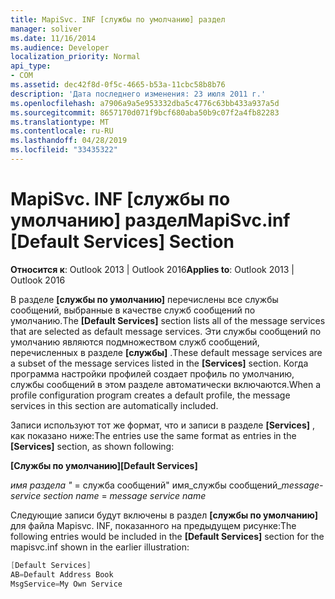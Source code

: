 ```yaml
---
title: MapiSvc. INF [службы по умолчанию] раздел
manager: soliver
ms.date: 11/16/2014
ms.audience: Developer
localization_priority: Normal
api_type:
- COM
ms.assetid: dec42f8d-0f5c-4665-b53a-11cbc58b8b76
description: 'Дата последнего изменения: 23 июля 2011 г.'
ms.openlocfilehash: a7906a9a5e953332dba5c4776c63bb433a937a5d
ms.sourcegitcommit: 8657170d071f9bcf680aba50b9c07f2a4fb82283
ms.translationtype: MT
ms.contentlocale: ru-RU
ms.lasthandoff: 04/28/2019
ms.locfileid: "33435322"
---
```

# <a name="mapisvcinf-default-services-section"></a><span data-ttu-id="de4fc-103">MapiSvc. INF [службы по умолчанию] раздел</span><span class="sxs-lookup"><span data-stu-id="de4fc-103">MapiSvc.inf [Default Services] Section</span></span>

  
  
<span data-ttu-id="de4fc-104">**Относится к**: Outlook 2013 | Outlook 2016</span><span class="sxs-lookup"><span data-stu-id="de4fc-104">**Applies to**: Outlook 2013 | Outlook 2016</span></span> 
  
<span data-ttu-id="de4fc-105">В разделе **[службы по умолчанию]** перечислены все службы сообщений, выбранные в качестве служб сообщений по умолчанию.</span><span class="sxs-lookup"><span data-stu-id="de4fc-105">The **[Default Services]** section lists all of the message services that are selected as default message services.</span></span> <span data-ttu-id="de4fc-106">Эти службы сообщений по умолчанию являются подмножеством служб сообщений, перечисленных в разделе **[службы]** .</span><span class="sxs-lookup"><span data-stu-id="de4fc-106">These default message services are a subset of the message services listed in the **[Services]** section.</span></span> <span data-ttu-id="de4fc-107">Когда программа настройки профилей создает профиль по умолчанию, службы сообщений в этом разделе автоматически включаются.</span><span class="sxs-lookup"><span data-stu-id="de4fc-107">When a profile configuration program creates a default profile, the message services in this section are automatically included.</span></span> 
  
<span data-ttu-id="de4fc-108">Записи используют тот же формат, что и записи в разделе **[Services]** , как показано ниже:</span><span class="sxs-lookup"><span data-stu-id="de4fc-108">The entries use the same format as entries in the **[Services]** section, as shown following:</span></span> 
  
 <span data-ttu-id="de4fc-109">**[Службы по умолчанию]**</span><span class="sxs-lookup"><span data-stu-id="de4fc-109">**[Default Services]**</span></span>
  
 <span data-ttu-id="de4fc-110">_имя раздела "_ =  служба сообщений" имя_службы сообщений_</span><span class="sxs-lookup"><span data-stu-id="de4fc-110">_message-service section name_ =  _message service name_</span></span>
  
<span data-ttu-id="de4fc-111">Следующие записи будут включены в раздел **[службы по умолчанию]** для файла Mapisvc. INF, показанного на предыдущем рисунке:</span><span class="sxs-lookup"><span data-stu-id="de4fc-111">The following entries would be included in the **[Default Services]** section for the mapisvc.inf shown in the earlier illustration:</span></span> 
  
```cpp
[Default Services]
AB=Default Address Book
MsgService=My Own Service

```


